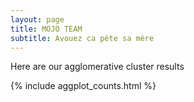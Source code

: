 ```yaml
---
layout: page
title: MOJO TEAM
subtitle: Avouez ca pète sa mère
---
```


Here are our agglomerative cluster results

{% include aggplot_counts.html %}
